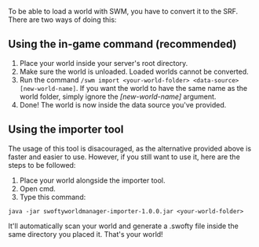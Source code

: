 To be able to load a world with SWM, you have to convert it to the SRF. There are two ways of doing this:
## Using the in-game command (recommended)
1. Place your world inside your server's root directory.
2. Make sure the world is unloaded. Loaded worlds cannot be converted.
3. Run the command `/swm import <your-world-folder> <data-source> [new-world-name]`. If you want the world to have the same name as the world folder, simply ignore the _[new-world-name]_ argument.
4. Done! The world is now inside the data source you've provided.

## Using the importer tool

The usage of this tool is disacouraged, as the alternative provided above is faster and easier to use. However, if you still want to use it, here are the steps to be followed:
1. Place your world alongside the importer tool.
2. Open cmd.
3. Type this command:
```
java -jar swoftyworldmanager-importer-1.0.0.jar <your-world-folder>
```

It'll automatically scan your world and generate a .swofty file inside the same directory you placed it. That's your world!